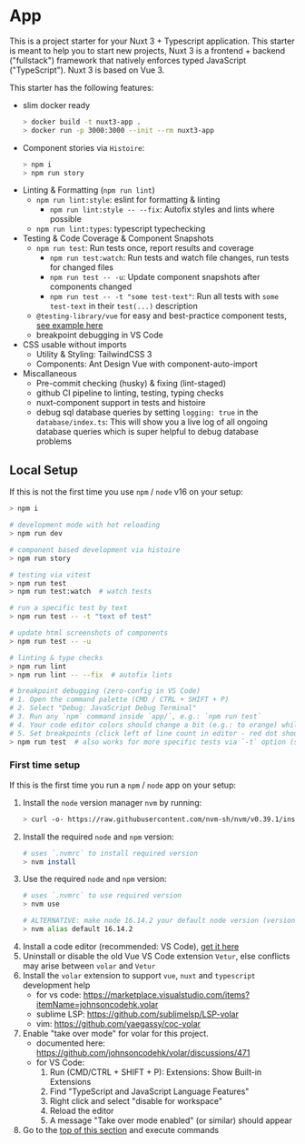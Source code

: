 # App

This is a project starter for your Nuxt 3 + Typescript application. This starter is meant to help you to start new projects, Nuxt 3 is a frontend + backend ("fullstack") framework that natively enforces typed JavaScript ("TypeScript"). Nuxt 3 is based on Vue 3.

This starter has the following features:
- slim docker ready
    ```sh
    > docker build -t nuxt3-app .
    > docker run -p 3000:3000 --init --rm nuxt3-app
    ```
- Component stories via `Histoire`:
    ```sh
    > npm i
    > npm run story
    ```
- Linting & Formatting (`npm run lint`)
    - `npm run lint:style`: eslint for formatting & linting
        - `npm run lint:style -- --fix`: Autofix styles and lints where possible
    - `npm run lint:types`: typescript typechecking
- Testing & Code Coverage & Component Snapshots
    - `npm run test`: Run tests once, report results and coverage
        - `npm run test:watch`: Run tests and watch file changes, run tests for changed files
        - `npm run test -- -u`: Update component snapshots after components changed
        - `npm run test -- -t "some test-text"`: Run all tests with `some test-text` in their `test(...)` description
    - `@testing-library/vue` for easy and best-practice component tests, [see example here](https://testing-library.com/docs/vue-testing-library/examples)
    - breakpoint debugging in VS Code
- CSS usable without imports
    - Utility & Styling: TailwindCSS 3
    - Components: Ant Design Vue with component-auto-import
- Miscallaneous
    - Pre-commit checking (husky) & fixing (lint-staged)
    - github CI pipeline to linting, testing, typing checks
    - nuxt-component support in tests and histoire
    - debug sql database queries by setting `logging: true` in the `database/index.ts`: This will show you a live log of all ongoing database queries which is super helpful to debug database problems

## Local Setup

If this is not the first time you use `npm` / `node` v16 on your setup:
```sh
> npm i

# development mode with hot reloading
> npm run dev

# component based development via histoire
> npm run story

# testing via vitest
> npm run test
> npm run test:watch  # watch tests

# run a specific test by text
> npm run test -- -t "text of test"

# update html screenshots of components
> npm run test -- -u

# linting & type checks
> npm run lint
> npm run lint -- --fix  # autofix lints

# breakpoint debugging (zero-config in VS Code)
# 1. Open the command palette (CMD / CTRL + SHIFT + P)
# 2. Select "Debug: JavaScript Debug Terminal"
# 3. Run any `npm` command inside `app/`, e.g.: `npm run test`
# 4. Your code editor colors should change a bit (e.g.: to orange) while executing the command, the left side should show deep execution insights
# 5. Set breakpoints (click left of line count in editor - red dot should appear) - the debugger will automatically work and stop at them and allow you to inspect variables
> npm run test  # also works for more specific tests via `-t` option (see above)
```

### First time setup

If this is the first time you run a `npm` / `node` app on your setup:

1. Install the `node` version manager `nvm` by running:
    ```sh
    > curl -o- https://raw.githubusercontent.com/nvm-sh/nvm/v0.39.1/install.sh | bash
    ```
2. Install the required `node` and `npm` version:
    ```sh
    # uses `.nvmrc` to install required version
    > nvm install
    ```
3. Use the required `node` and `npm` version:
    ```sh
    # uses `.nvmrc` to use required version
    > nvm use

    # ALTERNATIVE: make node 16.14.2 your default node version (version copied from `.nvmrc`, check there for most up to date node version)
    > nvm alias default 16.14.2
    ```
4. Install a code editor (recommended: VS Code), [get it here](https://code.visualstudio.com/)
5. Uninstall or disable the old Vue VS Code extension `Vetur`, else conflicts may arise between `volar` and `Vetur`
6. Install the `volar` extension to support `vue`, `nuxt` and `typescript` development help
    - for vs code: https://marketplace.visualstudio.com/items?itemName=johnsoncodehk.volar
    - sublime LSP: https://github.com/sublimelsp/LSP-volar
    - vim: https://github.com/yaegassy/coc-volar
7. Enable "take over mode" for volar for this project.
    - documented here: https://github.com/johnsoncodehk/volar/discussions/471
    - for VS Code:
        1. Run (CMD/CTRL + SHIFT + P): Extensions: Show Built-in Extensions
        2. Find "TypeScript and JavaScript Language Features"
        3. Right click and select "disable for workspace"
        4. Reload the editor
        5. A message "Take over mode enabled" (or similar) should appear
8. Go to the [top of this section](#local-setup) and execute commands
